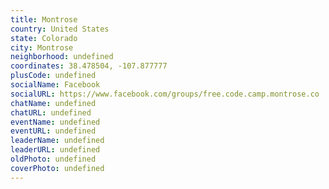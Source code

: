 ```yaml
---
title: Montrose
country: United States
state: Colorado
city: Montrose
neighborhood: undefined
coordinates: 38.478504, -107.877777
plusCode: undefined
socialName: Facebook
socialURL: https://www.facebook.com/groups/free.code.camp.montrose.co
chatName: undefined
chatURL: undefined
eventName: undefined
eventURL: undefined
leaderName: undefined
leaderURL: undefined
oldPhoto: undefined
coverPhoto: undefined
---
```

